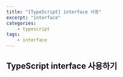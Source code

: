 ```yaml
--- 
title: "[TypeScript] interface 사용" 
excerpt: "interface"
categories: 
    - typescript
tags: 
    - interface
--- 
```

## TypeScript interface 사용하기

